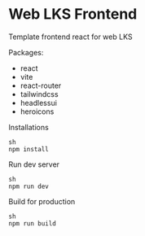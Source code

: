 # Web LKS Frontend

Template frontend react for web LKS

Packages:

- react
- vite
- react-router
- tailwindcss
- headlessui
- heroicons

Installations

```
sh
npm install

```

Run dev server

```
sh
npm run dev

```

Build for production

```
sh
npm run build

```
